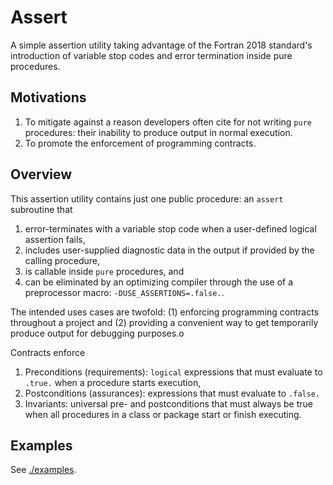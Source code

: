 Assert
======

A simple assertion utility taking advantage of the Fortran 2018 standard's introduction of variable stop codes and error termination inside pure procedures.

Motivations
-----------
1. To mitigate against a reason developers often cite for not writing `pure` procedures: their inability to produce output in normal execution.
2. To promote the enforcement of programming contracts.

Overview
--------
This assertion utility contains just one public procedure: an `assert` subroutine that

1. error-terminates with a variable stop code when a user-defined logical assertion fails,
2. includes user-supplied diagnostic data in the output if provided by the calling procedure,
3. is callable inside `pure` procedures, and
4. can be eliminated by an optimizing compiler through the use of a preprocessor macro: `-DUSE_ASSERTIONS=.false.`.

The intended uses cases are twofold: (1) enforcing programming contracts throughout a project
and (2) providing a convenient way to get temporarily produce output for debugging purposes.o

Contracts enforce

1. Preconditions (requirements): `logical` expressions that must evaluate to `.true.` when a procedure starts execution,
2. Postconditions (assurances): expressions that must evaluate to `.false.`
3. Invariants: universal pre- and postconditions that must always be true when all procedures in a class or package start or finish executing.

Examples
--------
See [./examples](./examples). 
